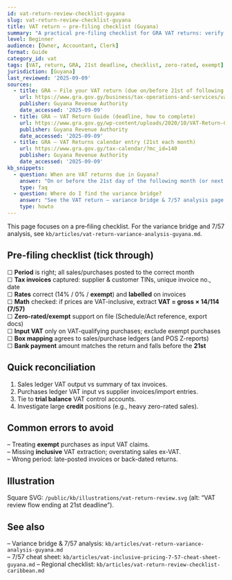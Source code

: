 ```yaml
---
id: vat-return-review-checklist-guyana
slug: vat-return-review-checklist-guyana
title: VAT return — pre‑filing checklist (Guyana)
summary: "A practical pre-filing checklist for GRA VAT returns: verify invoices, rates, zero-rated/exempt support, box mapping, 7/57 inclusive math, and payment timing to meet the 21st deadline."
level: Beginner
audience: [Owner, Accountant, Clerk]
format: Guide
category_id: vat
tags: [VAT, return, GRA, 21st deadline, checklist, zero-rated, exempt]
jurisdiction: [Guyana]
last_reviewed: '2025-09-09'
sources:
  - title: GRA — File your VAT return (due on/before 21st of following month)
    url: https://www.gra.gov.gy/business/tax-operations-and-services/value-add-tax-services/file-your-returns/
    publisher: Guyana Revenue Authority
    date_accessed: '2025-09-09'
  - title: GRA — VAT Return Guide (deadline, how to complete)
    url: https://www.gra.gov.gy/wp-content/uploads/2020/10/VAT-Return-Guide.pdf
    publisher: Guyana Revenue Authority
    date_accessed: '2025-09-09'
  - title: GRA — VAT Returns calendar entry (21st each month)
    url: https://www.gra.gov.gy/tax-calendar/?mc_id=140
    publisher: Guyana Revenue Authority
    date_accessed: '2025-09-09'
kb_snippets:
  - question: When are VAT returns due in Guyana?
    answer: "On or before the 21st day of the following month (or next business day), per the GRA."
    type: faq
  - question: Where do I find the variance bridge?
    answer: "See the VAT return — variance bridge & 7/57 analysis page. This checklist focuses on pre‑filing steps and documentation."
    type: howto
---
```


This page focuses on a pre‑filing checklist. For the variance bridge and 7/57 analysis, see `kb/articles/vat-return-variance-analysis-guyana.md`.

## Pre-filing checklist (tick through)
☐ **Period** is right; all sales/purchases posted to the correct month  
☐ **Tax invoices** captured: supplier & customer TINs, unique invoice no., date  
☐ **Rates** correct (14% / 0% / **exempt**) and **labelled** on invoices  
☐ **Math** checked: if prices are VAT-inclusive, extract **VAT = gross × 14/114 (7/57)**  
☐ **Zero-rated/exempt** support on file (Schedule/Act reference, export docs)  
☐ **Input VAT** only on VAT-qualifying purchases; exclude exempt purchases  
☐ **Box mapping** agrees to sales/purchase ledgers (and POS Z-reports)  
☐ **Bank payment** amount matches the return and falls before the **21st**  

## Quick reconciliation
1) Sales ledger VAT output vs summary of tax invoices.  
2) Purchases ledger VAT input vs supplier invoices/import entries.  
3) Tie to **trial balance** VAT control accounts.  
4) Investigate large **credit** positions (e.g., heavy zero-rated sales).

## Common errors to avoid
– Treating **exempt** purchases as input VAT claims.  
– Missing **inclusive** VAT extraction; overstating sales ex-VAT.  
– Wrong period: late-posted invoices or back-dated returns.

## Illustration
Square SVG: `/public/kb/illustrations/vat-return-review.svg` (alt: “VAT review flow ending at 21st deadline”).

## See also
– Variance bridge & 7/57 analysis: `kb/articles/vat-return-variance-analysis-guyana.md`  
– 7/57 cheat sheet: `kb/articles/vat-inclusive-pricing-7-57-cheat-sheet-guyana.md`
– Regional checklist: `kb/articles/vat-return-review-checklist-caribbean.md`
